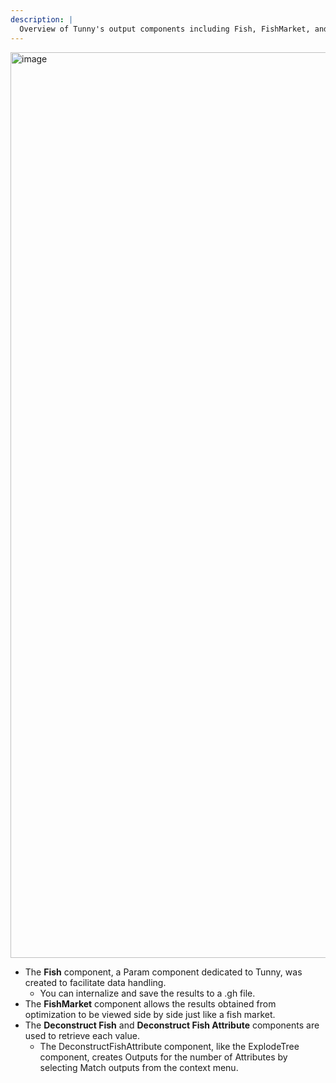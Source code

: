```yaml
---
description: |
  Overview of Tunny's output components including Fish, FishMarket, and result handling components.
---
```


<img width="1449" alt="image" src="https://user-images.githubusercontent.com/23289252/190847961-98d4fb1b-aa11-4930-94a2-e66215ce270a.png">

- The **Fish** component, a Param component dedicated to Tunny, was created to
  facilitate data handling.
  - You can internalize and save the results to a .gh file.
- The **FishMarket** component allows the results obtained from optimization to
  be viewed side by side just like a fish market.
- The **Deconstruct Fish** and **Deconstruct Fish Attribute** components are
  used to retrieve each value.
  - The DeconstructFishAttribute component, like the ExplodeTree component,
    creates Outputs for the number of Attributes by selecting Match outputs from
    the context menu.
